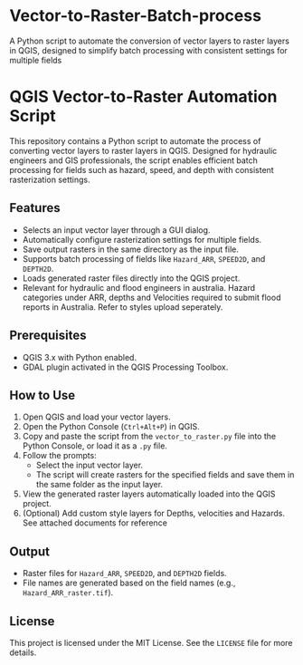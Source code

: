 # Vector-to-Raster-Batch-process
A Python script to automate the conversion of vector layers to raster layers in QGIS, designed to simplify batch processing with consistent settings for multiple fields

# QGIS Vector-to-Raster Automation Script

This repository contains a Python script to automate the process of converting vector layers to raster layers in QGIS. Designed for hydraulic engineers and GIS professionals, the script enables efficient batch processing for fields such as hazard, speed, and depth with consistent rasterization settings.

## Features
- Selects an input vector layer through a GUI dialog.
- Automatically configure rasterization settings for multiple fields.
- Save output rasters in the same directory as the input file.
- Supports batch processing of fields like `Hazard_ARR`, `SPEED2D`, and `DEPTH2D`.
- Loads generated raster files directly into the QGIS project.
- Relevant for hydraulic and flood engineers in australia. Hazard categories under ARR, depths and Velocities required to submit flood reports in Australia. Refer to styles upload seperately.

## Prerequisites
- QGIS 3.x with Python enabled.
- GDAL plugin activated in the QGIS Processing Toolbox.

## How to Use
1. Open QGIS and load your vector layers.
2. Open the Python Console (`Ctrl+Alt+P`) in QGIS.
3. Copy and paste the script from the `vector_to_raster.py` file into the Python Console, or load it as a `.py` file.
4. Follow the prompts:
   - Select the input vector layer.
   - The script will create rasters for the specified fields and save them in the same folder as the input layer.
5. View the generated raster layers automatically loaded into the QGIS project.
6. (Optional) Add custom style layers for Depths, velocities and Hazards. See attached documents for reference

## Output
- Raster files for `Hazard_ARR`, `SPEED2D`, and `DEPTH2D` fields.
- File names are generated based on the field names (e.g., `Hazard_ARR_raster.tif`).

## License
This project is licensed under the MIT License. See the `LICENSE` file for more details.

